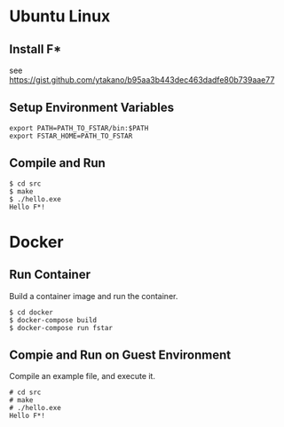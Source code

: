 # Ubuntu Linux

## Install F*

see https://gist.github.com/ytakano/b95aa3b443dec463dadfe80b739aae77

## Setup Environment Variables

```
export PATH=PATH_TO_FSTAR/bin:$PATH
export FSTAR_HOME=PATH_TO_FSTAR
```

## Compile and Run

```
$ cd src
$ make
$ ./hello.exe
Hello F*!
```

# Docker

## Run Container

Build a container image and run the container.

```
$ cd docker
$ docker-compose build
$ docker-compose run fstar
```

## Compie and Run on Guest Environment

Compile an example file, and execute it.

```
# cd src
# make
# ./hello.exe
Hello F*!
```
